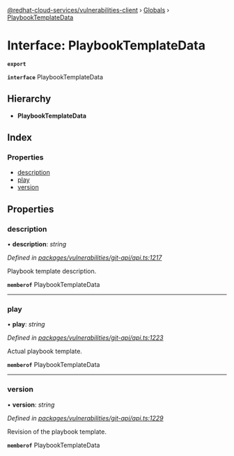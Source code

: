 [@redhat-cloud-services/vulnerabilities-client](../README.md) › [Globals](../globals.md) › [PlaybookTemplateData](playbooktemplatedata.md)

# Interface: PlaybookTemplateData

**`export`** 

**`interface`** PlaybookTemplateData

## Hierarchy

* **PlaybookTemplateData**

## Index

### Properties

* [description](playbooktemplatedata.md#description)
* [play](playbooktemplatedata.md#play)
* [version](playbooktemplatedata.md#version)

## Properties

###  description

• **description**: *string*

*Defined in [packages/vulnerabilities/git-api/api.ts:1217](https://github.com/leSamo/javascript-clients/blob/master/packages/vulnerabilities/git-api/api.ts#L1217)*

Playbook template description.

**`memberof`** PlaybookTemplateData

___

###  play

• **play**: *string*

*Defined in [packages/vulnerabilities/git-api/api.ts:1223](https://github.com/leSamo/javascript-clients/blob/master/packages/vulnerabilities/git-api/api.ts#L1223)*

Actual playbook template.

**`memberof`** PlaybookTemplateData

___

###  version

• **version**: *string*

*Defined in [packages/vulnerabilities/git-api/api.ts:1229](https://github.com/leSamo/javascript-clients/blob/master/packages/vulnerabilities/git-api/api.ts#L1229)*

Revision of the playbook template.

**`memberof`** PlaybookTemplateData
